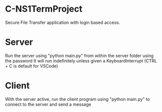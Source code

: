 # C-NS1TermProject
Secure File Transfer application with login based access.

# Server
Run the server using "python main.py" from within the server folder using the password
It will run indefinitely unless given a KeyboardInterrupt (CTRL + C is default for VSCode)

# Client
With the server active, run the client program using "python main.py" to connect to the server and send a message
